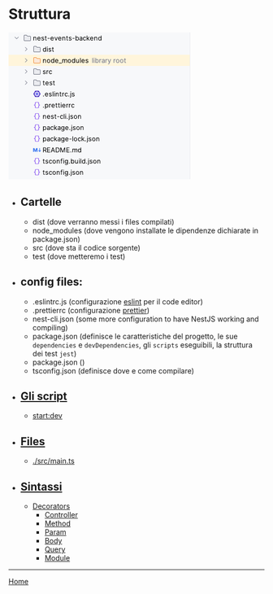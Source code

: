 # Struttura

![Immagine struttura](img/struttura.png)

- ## Cartelle
  - dist (dove verranno messi i files compilati)
  - node_modules (dove vengono installate le dipendenze dichiarate in package.json)
  - src (dove sta il codice sorgente)
  - test (dove metteremo i test)

- ## config files:
  - .eslintrc.js (configurazione [eslint](https://eslint.org/) per il code editor)
  - .prettierrc (configurazione [prettier](https://prettier.io/docs/en/configuration.html))
  - nest-cli.json (some more configuration to have NestJS working and compiling)
  - package.json (definisce le caratteristiche del progetto, le sue `dependencies` e `devDependencies`, gli `scripts` eseguibili, la struttura dei test `jest`)
  - package.json ()
  - tsconfig.json (definisce dove e come compilare)

- ## [Gli script](./struttura/script.md)
  - [start:dev](./struttura/script.md#startdev)

- ## [Files](./struttura/files.md)
  - [./src/main.ts](./struttura/files.md#srcmaints)

- ## [Sintassi](./struttura/sintassi.md)
  - [Decorators](./struttura/sintassi.md#decorators)
    - [Controller](./struttura/sintassi.md#controller)
    - [Method](./struttura/sintassi.md#method-getpostdeleteputall-)
    - [Param](./struttura/sintassi.md#param)
    - [Body](./struttura/sintassi.md#body)
    - [Query](./struttura/sintassi.md#query)
    - [Module](./../README.md/)

---
[Home](./../README.md)
